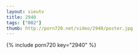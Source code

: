 ```yaml
--- 
layout: sieutv
title: 2940
tags: ["002"]
thumb: http://porn720.net/video/2940/poster.jpg
---
```

{% include porn720 key="2940" %} 
